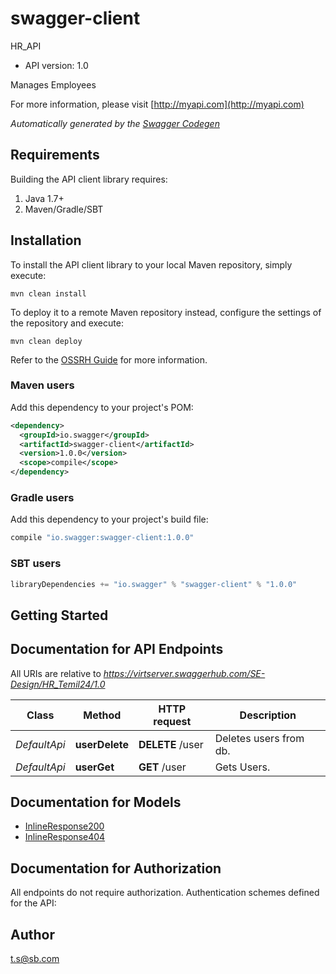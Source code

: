 # swagger-client

HR_API
- API version: 1.0

Manages Employees

  For more information, please visit [http://myapi.com](http://myapi.com)

*Automatically generated by the [Swagger Codegen](https://github.com/swagger-api/swagger-codegen)*

## Requirements

Building the API client library requires:
1. Java 1.7+
2. Maven/Gradle/SBT

## Installation

To install the API client library to your local Maven repository, simply execute:

```shell
mvn clean install
```

To deploy it to a remote Maven repository instead, configure the settings of the repository and execute:

```shell
mvn clean deploy
```

Refer to the [OSSRH Guide](http://central.sonatype.org/pages/ossrh-guide.html) for more information.

### Maven users

Add this dependency to your project's POM:

```xml
<dependency>
  <groupId>io.swagger</groupId>
  <artifactId>swagger-client</artifactId>
  <version>1.0.0</version>
  <scope>compile</scope>
</dependency>
```

### Gradle users

Add this dependency to your project's build file:

```groovy
compile "io.swagger:swagger-client:1.0.0"
```

### SBT users

```scala
libraryDependencies += "io.swagger" % "swagger-client" % "1.0.0"
```

## Getting Started

## Documentation for API Endpoints

All URIs are relative to *https://virtserver.swaggerhub.com/SE-Design/HR_Temil24/1.0*

Class | Method | HTTP request | Description
------------ | ------------- | ------------- | -------------
*DefaultApi* | **userDelete** | **DELETE** /user | Deletes users from db.
*DefaultApi* | **userGet** | **GET** /user | Gets Users.


## Documentation for Models

 - [InlineResponse200](InlineResponse200.md)
 - [InlineResponse404](InlineResponse404.md)


## Documentation for Authorization

All endpoints do not require authorization.
Authentication schemes defined for the API:

## Author

t.s@sb.com
